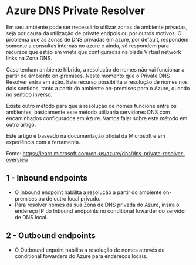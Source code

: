 # Azure DNS Private Resolver

Em seu ambiente pode ser necessário utilizar zonas de ambiente privadas, seja por causa da utilização de private endpois ou por outros motivos. O problema que as zonas de DNS privadas em azure, por default, respondem somente a consultas internas no azure e ainda, só respondem para recursos que estão em vnets que configuradas na blade Virtual network links na Zona DNS.

Caso tenham ambiente hibrido, a resolução de nomes não vai funcionar a partir do ambiente on-premises. Neste momento que o Private DNS Resolver entra em ação.
Este recurso possibilita a resolução de nomes nos dois sentidos, tanto a partir do ambiente on-premises para o Azure, quando no sentido inverso. 

Existe outro método para que a resolução de nomes funcione entre os ambientes, basicamente este método utilizaria servidores DNS com encaminhados configurados em Azure. Vamos falar sobre este método em outro artigo.

Este artigo é baseado na documentação oficial da Microsoft e em experiência com a ferramenta.

Fonte: https://learn.microsoft.com/en-us/azure/dns/dns-private-resolver-overview



## 1 - Inbound endpoints
- O Inbound endpoint habilita a resolução a partir do ambiente on-premises ou de outro local privado. 
- Para resolver nomes da sua Zona de DNS privada do Azure, insira o endereço IP do Inbound endpoints no conditional fowarder do servidor de DNS local. 

## 2 - Outbound endpoints
- O Outbound enpoint habilita a resolução de nomes através de conditional fowarders do Azure para endereços locais.
  
